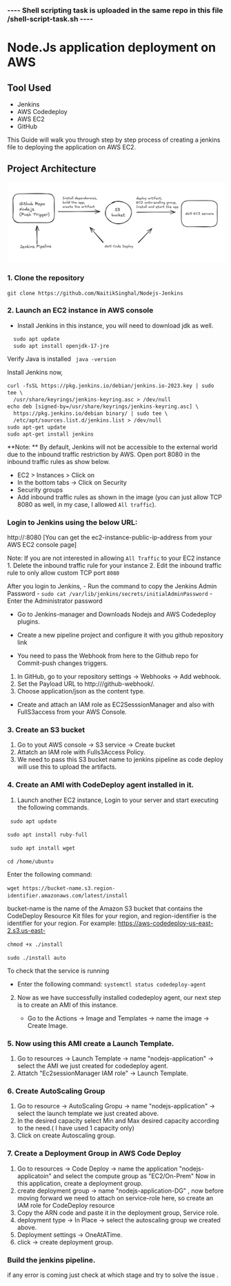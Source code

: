 
### ---- Shell scripting task is uploaded in the same repo in this file /shell-script-task.sh ---- 
# Node.Js application deployment on AWS 
## Tool Used 
- Jenkins
- AWS Codedeploy
- AWS EC2
- GitHub

This Guide will walk you through step by step process of creating a jenkins file to deploying the application on AWS EC2.

## Project Architecture
![Architecture Diagram](./CICD.png)


### 1. Clone the repository

```
git clone https://github.com/NaitikSinghal/Nodejs-Jenkins
```
### 2. Launch an EC2 instance in AWS console

- Install Jenkins in this instance, you will need to download jdk as well.
```
  sudo apt update
  sudo apt install openjdk-17-jre
```
Verify Java is installed
``` java -version```

Install Jenkins now, 
```
curl -fsSL https://pkg.jenkins.io/debian/jenkins.io-2023.key | sudo tee \
  /usr/share/keyrings/jenkins-keyring.asc > /dev/null
echo deb [signed-by=/usr/share/keyrings/jenkins-keyring.asc] \
  https://pkg.jenkins.io/debian binary/ | sudo tee \
  /etc/apt/sources.list.d/jenkins.list > /dev/null
sudo apt-get update
sudo apt-get install jenkins
```


**Note: ** By default, Jenkins will not be accessible to the external world due to the inbound traffic restriction by AWS. Open port 8080 in the inbound traffic rules as show below.

- EC2 > Instances > Click on <Instance-ID>
- In the bottom tabs -> Click on Security
- Security groups
- Add inbound traffic rules as shown in the image (you can just allow TCP 8080 as well, in my case, I allowed `All traffic`).

### Login to Jenkins using the below URL:

http://<ec2-instance-public-ip-address>:8080    [You can get the ec2-instance-public-ip-address from your AWS EC2 console page]

Note: If you are not interested in allowing `All Traffic` to your EC2 instance
      1. Delete the inbound traffic rule for your instance
      2. Edit the inbound traffic rule to only allow custom TCP port `8080`
  
After you login to Jenkins, 
      - Run the command to copy the Jenkins Admin Password - `sudo cat /var/lib/jenkins/secrets/initialAdminPassword`
      - Enter the Administrator password

- Go to Jenkins-manager and Downloads Nodejs and AWS Codedeploy plugins.
  
- Create a new pipeline project and configure it with you github repository link
  
- You need to pass the Webhook from here to the Github repo for Commit-push changes triggers.
1. In GitHub, go to your repository settings → Webhooks → Add webhook.
2. Set the Payload URL to http://<your-jenkins-server-url>/github-webhook/.
3. Choose application/json as the content type.
   
- Create and attach an IAM role as EC2SesssionManager and also with FullS3access from your AWS Console.

### 3. Create an S3 bucket 

1. Go to yout AWS console -> S3 service -> Create bucket
2. Attatch an IAM role with Fulls3Access Policy.
3. We need to pass this S3 bucket name to jenkins pipeline as code deploy will use this to upload the artifacts.

### 4. Create an AMI with CodeDeploy agent installed in it.

1. Launch another EC2 instance, Login to your server and start executing the following commands.
   
  ``` sudo apt update```

  ``` sudo apt install ruby-full ```

  ``` sudo apt install wget```

  ```cd /home/ubuntu```

 Enter the following command:

  ```wget https://bucket-name.s3.region-identifier.amazonaws.com/latest/install```
  
 bucket-name is the name of the Amazon S3 bucket that contains the CodeDeploy Resource Kit files for your region, and region-identifier is the identifier for your region.
 For example:
 https://aws-codedeploy-us-east-2.s3.us-east-

 ```chmod +x ./install```
 
 ```sudo ./install auto```
 
To check that the service is running

- Enter the following command:
```systemctl status codedeploy-agent```

2. Now as we have successfully installed codedeploy agent, our next step is to create an AMI of this instance.

   - Go to the Actions -> Image and Templates -> name the image -> Create Image.

### 5. Now using this AMI create a Launch Template. 

1. Go to resources -> Launch Template -> name "nodejs-application" -> select the AMI we just created for codedeploy agent.
2. Attatch "Ec2sessionManager IAM role" -> Launch Template.

### 6. Create AutoScaling Group 

1. Go to resource -> AutoScaling Gropu -> name "nodejs-application" -> select the launch template we just created above.
2. In the desired capacity select Min and Max desired capacity according to the need.( I have used 1 capacity only) 
3. Click on create Autoscaling group.

### 7. Create a Deployment Group in AWS Code Deploy

1. Go to resources -> Code Deploy -> name the application "nodejs-applicatoin" and select the compute group as "EC2/On-Prem"
   Now in this application, create a deployment group.
2. create deployment group -> name "nodejs-application-DG" ,
   now before moving forward we need to attach on service-role here, so create an IAM role for CodeDeploy resource
3. Copy the ARN code and paste it in the deployment group, Service role.
4. deployment type -> In Place -> select the autoscaling group we created above.
5. Deployment settings -> OneAtATime.
6. click -> create deployment group.

### Build the jenkins pipeline.
if any error is coming just check at which stage and try to solve the issue . 
